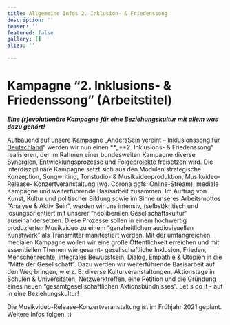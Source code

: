 ```yaml
---
title: Allgemeine Infos 2. Inklusion- & Friedenssong
description: ''
teaser: ''
featured: false
gallery: []
alias: ''

---
```

# **Kampagne “2. Inklusions- & Friedenssong” (Arbeitstitel)**

**_Eine (r)evolutionäre Kampagne für eine Beziehungskultur mit allem was dazu gehört!_**

Aufbauend auf unsere Kampagne „[AndersSein vereint – Inklusionssong für Deutschland](https://www.grenzensindrelativ.de/anderssein-vereint-2/inklusionssong-fuer-deutschland.html)“ werden wir nun einen **„**2. Inklusions- & Friedenssong“ realisieren, der im Rahmen einer bundesweiten Kampagne diverse Synergien, Entwicklungsprozesse und Folgeprojekte freisetzen wird. Die interdisziplinäre Kampagne setzt sich aus den Modulen strategische Konzeption, Songwriting, Tonstudio- & Musikvideoproduktion, Musikvideo-Release- Konzertveranstaltung (wg. Corona ggfs. Online-Stream), mediale Kampagne und weiterführende Basisarbeit zusammen. Im Auftrag von Kunst, Kultur und politischer Bildung sowie im Sinne unseres Arbeitsmottos “Analyse & Aktiv Sein”, werden wir uns intensiv, (selbst)kritisch und lösungsorientiert mit unserer “neoliberalen Gesellschaftskultur” auseinandersetzen. Diese Prozesse sollen in einem hochwertig produzierten Musikvideo zu einem “ganzheitlichen audiovisuellen Kunstwerk” als Transmitter manifestiert werden. Mit der umfangreichen medialen Kampagne wollen wir eine große Öffentlichkeit erreichen und mit essentiellen Themen wie gesamt- gesellschaftliche Inklusion, Frieden, Menschenrechte, integrales Bewusstsein, Dialog, Empathie & Utopien in die “Mitte der Gesellschaft”. Dazu werden wir weiterführende Basisarbeit auf den Weg bringen, wie z. B. diverse Kulturveranstaltungen, Aktionstage in Schulen & Universitäten, Netzwerktreffen, eine Petition und die Gründung eines neuen “gesamtgesellschaftlichen Aktionsbündnisses”. Let´s do it - auf in eine Beziehungskultur!

Die Musikvideo-Release-Konzertveranstaltung ist im Frühjahr 2021 geplant. Weitere Infos folgen. :)